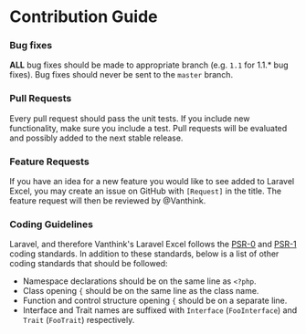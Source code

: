 # Contribution Guide

### Bug fixes

**ALL** bug fixes should be made to appropriate branch (e.g. `1.1` for 1.1.* bug fixes). Bug fixes should never be sent to the `master` branch.

### Pull Requests

Every pull request should pass the unit tests. If you include new functionality, make sure you include a test. Pull requests will be evaluated and possibly added to the next stable release.

### Feature Requests

If you have an idea for a new feature you would like to see added to Laravel Excel, you may create an issue on GitHub with `[Request]` in the title. The feature request will then be reviewed by @Vanthink.

### Coding Guidelines

Laravel, and therefore Vanthink's Laravel Excel follows the [PSR-0](https://github.com/php-fig/fig-standards/blob/master/accepted/PSR-0.md) and [PSR-1](https://github.com/php-fig/fig-standards/blob/master/accepted/PSR-1-basic-coding-standard.md) coding standards. In addition to these standards, below is a list of other coding standards that should be followed:

- Namespace declarations should be on the same line as `<?php`.
- Class opening `{` should be on the same line as the class name.
- Function and control structure opening `{` should be on a separate line.
- Interface and Trait names are suffixed with `Interface` (`FooInterface`) and `Trait` (`FooTrait`) respectively.
